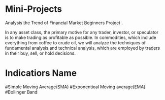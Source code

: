 # Mini-Projects 
Analysis the Trend of Financial Market Beginners Project .

In any asset class, the primary motive for any trader, investor, or speculator is to make trading as profitable as possible. In commodities, which include everything from coffee to crude oil, we will analyze the techniques of fundamental analysis and technical analysis, which are employed by traders in their buy, sell, or hold decisions.

# Indicatiors Name

#Simple Moving Average(SMA)
#Exponentioal Moving average(EMA)
#Bollinger Band
 

